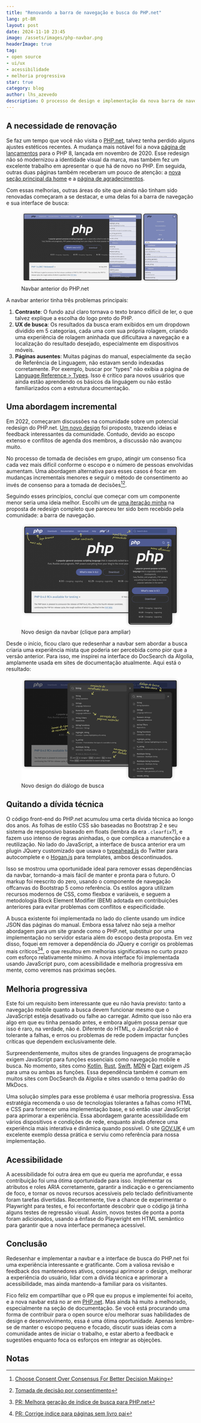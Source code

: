 ```yaml
---
title: "Renovando a barra de navegação e busca do PHP.net"
lang: pt-BR
layout: post
date: 2024-11-10 23:45
image: /assets/images/php-navbar.png
headerImage: true
tag:
- open source
- ui/ux
- acessibilidade
- melhoria progressiva
star: true
category: blog
author: lhs_azevedo
description: O processo de design e implementação da nova barra de navegação e interface de busca do PHP.net.
---
```


## A necessidade de renovação
Se faz um tempo que você não visita o [PHP.net](https://www.php.net), talvez
tenha perdido alguns ajustes estéticos recentes. A mudança mais notável foi a
nova [página de lançamentos](https://www.php.net/releases/8.3) para o PHP 8,
lançada em novembro de 2020. Esse redesign não só modernizou a identidade visual
da marca, mas também fez um excelente trabalho em apresentar o que há de novo no
PHP. Em seguida, outras duas páginas também receberam um pouco de atenção: a
[nova seção principal da home](https://github.com/php/web-php/pull/459) e a
[página de agradecimentos](https://github.com/php/web-php/pull/684).

Com essas melhorias, outras áreas do site que ainda não tinham sido renovadas
começaram a se destacar, e uma delas foi a barra de navegação e sua interface de
busca:

<figure class="bigger-image">
    <a
        target="_blank"
        href="/assets/images/2024-11-07-refreshing-the-php-navbar-design/previous.png"
    >
        <img
            alt="Captura de tela da navbar anterior do PHP.net"
            src="/assets/images/2024-11-07-refreshing-the-php-navbar-design/previous.png"
        >
    </a>
    <figcaption class="caption">Navbar anterior do PHP.net</figcaption>
</figure>

A navbar anterior tinha três problemas principais:
1. **Contraste**: O fundo azul claro tornava o texto branco difícil de ler, o
   que talvez explique a escolha do logo preto do PHP.
2. **UX de busca**: Os resultados da busca eram exibidos em um dropdown dividido
   em 5 categorias, cada uma com sua própria rolagem, criando uma experiência de
   rolagem aninhada que dificultava a navegação e a localização do resultado
   desejado, especialmente em dispositivos móveis.
3. **Páginas ausentes**: Muitas páginas do manual, especialmente da seção de
   Referência de Linguagem, não estavam sendo indexadas corretamente. Por
   exemplo, buscar por "types" não exibia a página de [Language Reference >
   Types](https://www.php.net/manual/en/language.types.php). Isso é crítico para
   novos usuários que ainda estão aprendendo os básicos da linguágem ou não
   estão familiarizados com a estrutura documentação.

## Uma abordagem incremental
Em 2022, começaram discussões na comunidade sobre um potencial redesign do
PHP.net. [Um novo
design](https://github.com/php/web-php/pull/602#issuecomment-1207166889) foi
proposto, trazendo ideias e feedback interessantes da comunidade. Contudo,
devido ao escopo extenso e conflitos de agenda dos membros, a discussão não
avançou muito.

No processo de tomada de decisões em grupo, atingir um consenso fica cada vez
mais difícil conforme o escopo e o número de pessoas envolvidas aumentam. Uma
abordagem alternativa para esses casos é focar em mudanças incrementais menores
e seguir o método de consentimento ao invés de consenso para a tomada de
decisões[^con1][^con2].

Seguindo esses princípios, concluí que começar com um componente menor seria uma
ideia melhor. Escolhi um de [uma iteração
minha](https://github.com/php/web-php/pull/602#issuecomment-1207166889) na
proposta de redesign completo que pareceu ter sido bem recebido pela comunidade:
a barra de navegação.

<figure class="bigger-image">
    <a
        target="_blank"
        href="/assets/images/2024-11-07-refreshing-the-php-navbar-design/pt-BR/new.png"
    >
        <img
            alt="Novo design da navbar"
            src="/assets/images/2024-11-07-refreshing-the-php-navbar-design/pt-BR/new.png"
        >
    </a>
    <figcaption class="caption">
        Novo design da navbar (clique para ampliar)
    </figcaption>
</figure>

Desde o início, ficou claro que redesenhar a navbar sem abordar a busca criaria
uma experiência mista que poderia ser percebida como pior que a versão anterior.
Para isso, me inspirei na interface do DocSearch da Algolia, amplamente usada em
sites de documentação atualmente. Aqui está o resultado:

<figure class="bigger-image">
    <a
        target="_blank"
        href="/assets/images/2024-11-07-refreshing-the-php-navbar-design/pt-BR/new-search.png"
    >
        <img
            alt="Novo diálogo de busca"
            src="/assets/images/2024-11-07-refreshing-the-php-navbar-design/pt-BR/new-search.png"
        >
    </a>
    <figcaption class="caption">
        Novo design do diálogo de busca
    </figcaption>
</figure>

## Quitando a dívida técnica
O código front-end do PHP.net acumulou uma certa dívida técnica ao longo dos
anos. As folhas de estilo CSS são baseadas no Bootstrap 2 e seu sistema de
responsivo baseado em floats (lembra da era `.clearfix`?), e fazem uso intenso
de regras aninhadas, o que complica a manutenção e a reutilização. No lado do
JavaScript, a interface de busca anterior era um plugin JQuery customizado que
usava o [typeahead.js](https://twitter.github.io/typeahead.js/) do Twitter para
autocomplete e o [Hogan.js](https://twitter.github.io/hogan.js/) para templates,
ambos descontinuados.

Isso se mostrou uma oportunidade ideal para remover essas dependências da
navbar, tornando-a mais fácil de manter e pronta para o futuro. O markup foi
reescrito do zero, usando o componente de navegação offcanvas do Bootstrap 5
como referência. Os estilos agora utilizam recursos modernos de CSS, como
flexbox e variáveis, e seguem a metodologia Block Element Modifier (BEM) adotada
em contribuições anteriores para evitar problemas com conflitos e
especificidade.

A busca existente foi implementada no lado do cliente usando um índice JSON das
páginas do manual. Embora essa talvez não seja a melhor abordagem para um site
grande como o PHP.net, substituir por uma implementação no servidor estaria além
do escopo desta proposta. Em vez disso, foquei em remover a dependência do
JQuery e corrigir os problemas mais críticos[^3][^4], o que resultou em
melhorias significativas no curto prazo com esforço relativamente mínimo. A nova
interface foi implementada usando JavaScript puro, com acessibilidade e melhoria
progressiva em mente, como veremos nas próximas seções.

## Melhoria progressiva
Este foi um requisito bem interessante que eu não havia previsto: tanto a
navegação mobile quanto a busca devem funcionar mesmo que o JavaScript esteja
desativado ou falhe ao carregar. Admito que isso não era algo em que eu tinha
pensado antes, e embora alguém possa pensar que isso é raro, na verdade, não é.
Diferente do HTML, o JavaScript não é tolerante a falhas, e erros ou problemas
de rede podem impactar funções críticas que dependem exclusivamente dele.

Surpreendentemente, muitos sites de grandes linguagens de programação exigem
JavaScript para funções essenciais como navegação mobile e busca. No momento,
sites como [Kotlin](https://kotlinlang.org/docs/home.html),
[Rust](https://doc.rust-lang.org/book/),
[Swift](https://docs.swift.org/swift-book/documentation/the-swift-programming-language/),
[MDN](developer.mozilla.org) e [Dart](https://dart.dev/) exigem JS para uma ou
ambas as funções. Essa dependência também é comum em muitos sites com DocSearch
da Algolia e sites usando o tema padrão do MkDocs.

Uma solução simples para esse problema é usar melhoria progressiva. Essa
estratégia recomenda o uso de tecnologias tolerantes a falhas como HTML e CSS
para fornecer uma implementação base, e só então usar JavaScript para aprimorar
a experiência. Essa abordagem garante acessibilidade em vários dispositivos e
condições de rede, enquanto ainda oferece uma experiência mais interativa e
dinâmica quando possível. O site [GOV.UK](https://gov.uk/) é um excelente
exemplo dessa prática e serviu como referência para nossa implementação.

## Acessibilidade
A acessibilidade foi outra área em que eu queria me aprofundar, e essa
contribuição foi uma ótima oportunidade para isso. Implementar os atributos e
roles ARIA corretamente, garantir a indicação e o gerenciamento de foco, e
tornar os novos recursos acessíveis pelo teclado definitivamente foram tarefas
divertidas. Recentemente, tive a chance de experimentar o Playwright para
testes, e foi reconfortante descobrir que o código já tinha alguns testes de
regressão visual. Assim, novos testes de ponta a ponta foram adicionados, usando
a ênfase do Playwright em HTML semântico para garantir que a nova interface
permaneça acessível.

## Conclusão
Redesenhar e implementar a navbar e a interface de busca do PHP.net foi uma
experiência interessante e gratificante. Com a valiosa revisão e feedback dos
mantenedores ativos, consegui aprimorar o design, melhorar a experiência do
usuário, lidar com a dívida técnica e aprimorar a acessibilidade, mas ainda
mantendo-a familiar para os visitantes.

Fico feliz em compartilhar que o PR que eu propus e implementei foi aceito, e a
nova navbar está no ar em [PHP.net](https://www.php.net). Mas ainda há muito a
melhorado, especialmente na seção de documentação. Se você está procurando uma
forma de contribuir para o open source e/ou melhorar suas habilidades de design
e desenvolvimento, essa é uma ótima oportunidade. Apenas lembre-se de manter o
escopo pequeno e focado, discutir suas ideias com a comunidade antes de iniciar
o trabalho, e estar aberto a feedback e sugestões enquanto foca os esforços em
integrar as objeções.

## Notas

[^con1]: [Choose Consent Over Consensus For Better Decision Making](https://www.hoop.app/blog/choose-consent-over-consensus-for-better-decision-making)
[^con2]: [Tomada de decisão por consentimento](https://www.sociocracyforall.org/pt-br/tomada-de-decisao-por-consentimento/)
[^3]: [PR: Melhora geração de índice de busca para PHP.net](https://github.com/php/phd/pull/154)
[^4]: [PR: Corrige índice para páginas sem livro pai](https://github.com/php/phd/pull/160)
